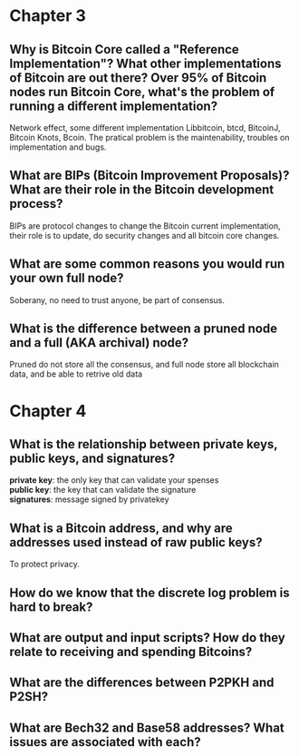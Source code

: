 # Chapter 3
## Why is Bitcoin Core called a "Reference Implementation"? What other implementations of Bitcoin are out there? Over 95% of Bitcoin nodes run Bitcoin Core, what's the problem of running a different implementation?
Network effect, some different implementation Libbitcoin, btcd, BitcoinJ, Bitcoin Knots, Bcoin. The pratical problem is the maintenability, troubles on implementation and bugs.  
## What are BIPs (Bitcoin Improvement Proposals)? What are their role in the Bitcoin development process?
BIPs are protocol changes to change the Bitcoin current implementation, their role is to update, do security changes and all bitcoin core changes.  
## What are some common reasons you would run your own full node?
Soberany, no need to trust anyone, be part of consensus.  
## What is the difference between a pruned node and a full (AKA archival) node?
Pruned do not store all the consensus, and full node store all blockchain data, and be able to retrive old data
# Chapter 4
## What is the relationship between private keys, public keys, and signatures?
**private key**: the only key that can validate your spenses  
**public key**: the key that can validate the signature  
**signatures**: message signed by privatekey  
## What is a Bitcoin address, and why are addresses used instead of raw public keys?
To protect privacy.
## How do we know that the discrete log problem is hard to break?

## What are output and input scripts? How do they relate to receiving and spending Bitcoins?
## What are the differences between P2PKH and P2SH?
## What are Bech32 and Base58 addresses? What issues are associated with each?
